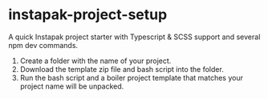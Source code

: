 # instapak-project-setup
A quick Instapak project starter with Typescript & SCSS support and several npm dev commands.
1. Create a folder with the name of your project.
2. Download the template zip file and bash script into the folder.
3. Run the bash script and a boiler project template that matches your project name will be unpacked.
